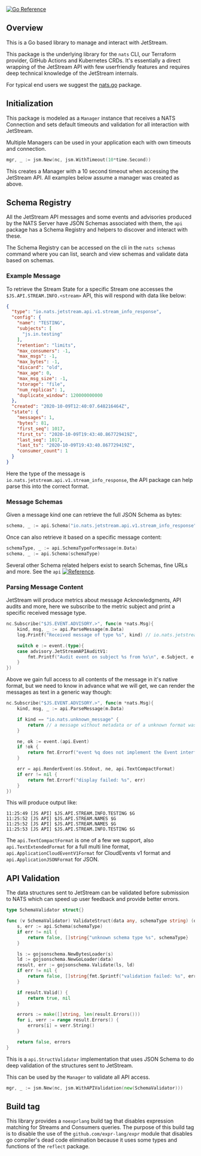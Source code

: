 [![Go Reference](https://pkg.go.dev/badge/github.com/nats-io/jsm.go.svg)](https://pkg.go.dev/github.com/nats-io/jsm.go)
## Overview

This is a Go based library to manage and interact with JetStream.

This package is the underlying library for the `nats` CLI, our Terraform provider, GitHub Actions and Kubernetes CRDs.
It's essentially a direct wrapping of the JetStream API with few userfriendly features and requires deep technical
knowledge of the JetStream internals.

For typical end users we suggest the [nats.go](https://github.com/nats-io/nats.go) package.

## Initialization

This package is modeled as a `Manager` instance that receives a NATS Connection and sets default timeouts and validation for
all interaction with JetStream.

Multiple Managers can be used in your application each with own timeouts and connection.

```go
mgr, _ := jsm.New(nc, jsm.WithTimeout(10*time.Second))
```

This creates a Manager with a 10 second timeout when accessing the JetStream API. All examples below assume a manager
was created as above.


## Schema Registry

All the JetStream API messages and some events and advisories produced by the NATS Server have JSON Schemas associated with them, the `api` package has a Schema Registry and helpers to discover and interact with these.

The Schema Registry can be accessed on the cli in the `nats schemas` command where you can list, search and view schemas and validate data based on schemas.

### Example Message

To retrieve the Stream State for a specific Stream one accesses the `$JS.API.STREAM.INFO.<stream>` API, this will respond with data like below:

```json
{
  "type": "io.nats.jetstream.api.v1.stream_info_response",
  "config": {
    "name": "TESTING",
    "subjects": [
      "js.in.testing"
    ],
    "retention": "limits",
    "max_consumers": -1,
    "max_msgs": -1,
    "max_bytes": -1,
    "discard": "old",
    "max_age": 0,
    "max_msg_size": -1,
    "storage": "file",
    "num_replicas": 1,
    "duplicate_window": 120000000000
  },
  "created": "2020-10-09T12:40:07.648216464Z",
  "state": {
    "messages": 1,
    "bytes": 81,
    "first_seq": 1017,
    "first_ts": "2020-10-09T19:43:40.867729419Z",
    "last_seq": 1017,
    "last_ts": "2020-10-09T19:43:40.867729419Z",
    "consumer_count": 1
  }
}
```

Here the type of the message is `io.nats.jetstream.api.v1.stream_info_response`, the API package can help parse this into the correct format.

### Message Schemas

Given a message kind one can retrieve the full JSON Schema as bytes:

```go
schema, _ := api.Schema("io.nats.jetstream.api.v1.stream_info_response")
```

Once can also retrieve it based on a specific message content:

```go
schemaType, _ := api.SchemaTypeForMessage(m.Data)
schema, _ := api.Schema(schemaType)
```

Several other Schema related helpers exist to search Schemas, fine URLs and more.  See the `api` [![Reference](https://pkg.go.dev/badge/github.com/nats.io/jsm.go/api)](https://pkg.go.dev/github.com/nats-io/jsm.go/api).

### Parsing Message Content

JetStream will produce metrics about message Acknowledgments, API audits and more, here we subscribe to the metric subject and print a specific received message type.

```go
nc.Subscribe("$JS.EVENT.ADVISORY.>", func(m *nats.Msg){
    kind, msg, _ := api.ParseMessage(m.Data)
    log.Printf("Received message of type %s", kind) // io.nats.jetstream.advisory.v1.api_audit

    switch e := event.(type){
    case advisory.JetStreamAPIAuditV1:
        fmt.Printf("Audit event on subject %s from %s\n", e.Subject, e.Client.Name)
    }
})
```

Above we gain full access to all contents of the message in it's native format, but we need to know in advance what we will get, we can render the messages as text in a generic way though:

```go
nc.Subscribe("$JS.EVENT.ADVISORY.>", func(m *nats.Msg){
    kind, msg, _ := api.ParseMessage(m.Data)

    if kind == "io.nats.unknown_message" {
        return // a message without metadata or of a unknown format was received
    }

    ne, ok := event.(api.Event)
    if !ok {
        return fmt.Errorf("event %q does not implement the Event interface", kind)
    }

    err = api.RenderEvent(os.Stdout, ne, api.TextCompactFormat)
    if err != nil {
        return fmt.Errorf("display failed: %s", err)
    }
})
```

This will produce output like:

```
11:25:49 [JS API] $JS.API.STREAM.INFO.TESTING $G
11:25:52 [JS API] $JS.API.STREAM.NAMES $G
11:25:52 [JS API] $JS.API.STREAM.NAMES $G
11:25:53 [JS API] $JS.API.STREAM.INFO.TESTING $G
```

The `api.TextCompactFormat` is one of a few we support, also `api.TextExtendedFormat` for a full multi line format, `api.ApplicationCloudEventV1Format` for CloudEvents v1 format and `api.ApplicationJSONFormat` for JSON.

## API Validation

The data structures sent to JetStream can be validated before submission to NATS which can speed up user feedback and
provide better errors.

```go
type SchemaValidator struct{}

func (v SchemaValidator) ValidateStruct(data any, schemaType string) (ok bool, errs []string) {
	s, err := api.Schema(schemaType)
	if err != nil {
		return false, []string{"unknown schema type %s", schemaType}
	}

	ls := gojsonschema.NewBytesLoader(s)
	ld := gojsonschema.NewGoLoader(data)
	result, err := gojsonschema.Validate(ls, ld)
	if err != nil {
		return false, []string{fmt.Sprintf("validation failed: %s", err)}
	}

	if result.Valid() {
		return true, nil
	}

	errors := make([]string, len(result.Errors()))
	for i, verr := range result.Errors() {
		errors[i] = verr.String()
	}

	return false, errors
}
```

This is a `api.StructValidator` implementation that uses JSON Schema to do deep validation of the structures sent to JetStream.

This can be used by the `Manager` to validate all API access.

```go
mgr, _ := jsm.New(nc, jsm.WithAPIValidation(new(SchemaValidator)))
```

## Build tag

This library provides a `noexprlang` build tag that disables expression matching
for Streams and Consumers queries. The purpose of this build tag is to disable
the use of the `github.com/expr-lang/expr` module that disables go compiler's dead
code elimination because it uses some types and functions of the `reflect` package.
